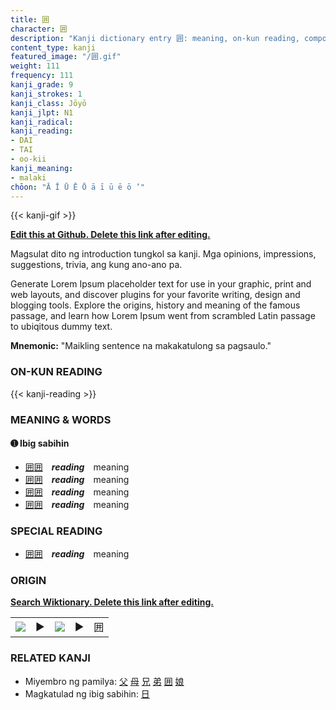 ```yaml
---
title: 囲
character: 囲
description: "Kanji dictionary entry 囲: meaning, on-kun reading, compounds, origin, related kanji"
content_type: kanji
featured_image: "/囲.gif"
weight: 111
frequency: 111
kanji_grade: 9
kanji_strokes: 1
kanji_class: Jōyō
kanji_jlpt: N1
kanji_radical: 
kanji_reading: 
- DAI
- TAI
- oo-kii
kanji_meaning:
- malaki
chōon: "Ā Ī Ū Ē Ō ā ī ū ē ō ’"
---
```

[//]: # (Don't edit the line below. Kanji animated GIF code is automatically generated.)
{{< kanji-gif >}}

[//]: # (Edit below this line.)

**[Edit this at Github. Delete this link after editing.](https://github.com/tim0g/tim/tree/main/content/kanji/囲/index.md)**

Magsulat dito ng introduction tungkol sa kanji. Mga opinions, impressions, suggestions, trivia, ang kung ano-ano pa.

Generate Lorem Ipsum placeholder text for use in your graphic, print and web layouts, and discover plugins for your favorite writing, design and blogging tools. Explore the origins, history and meaning of the famous passage, and learn how Lorem Ipsum went from scrambled Latin passage to ubiqitous dummy text.
 
**Mnemonic:** "Maikling sentence na makakatulong sa pagsaulo."

### ON-KUN READING

[//]: # (Don't edit the line below. ON-KUN READING code is automatically generated.)
{{< kanji-reading >}}

### MEANING & WORDS

#### ➊ **Ibig sabihin**
  - [囲](../囲)[囲](../囲)　***reading***　meaning
  - [囲](../囲)[囲](../囲)　***reading***　meaning
  - [囲](../囲)[囲](../囲)　***reading***　meaning
  - [囲](../囲)[囲](../囲)　***reading***　meaning

### SPECIAL READING
  - [囲](../囲)[囲](../囲)　***reading***　meaning

### ORIGIN

**[Search Wiktionary. Delete this link after editing.](https://wiktionary.org/wiki/囲)**
<table class="kanji-table"><tr><td>
<img src="60px-囲-bronze.svg.png">
</td><td>▶</td><td>
<img src="60px-囲-oracle.svg.png">
</td><td>▶</td>
<td class="kanji-origin">囲</td>
</tr></table>

### RELATED KANJI
- Miyembro ng pamilya: [父](../父) [母](../母) [兄](../兄) [弟](../弟) [囲](../囲) [娘](../娘)
- Magkatulad ng ibig sabihin: [日](../日)
